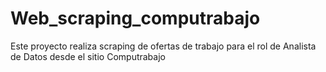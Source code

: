 # Web_scraping_computrabajo
Este proyecto realiza scraping de ofertas de trabajo para el rol de Analista de Datos desde el sitio Computrabajo
